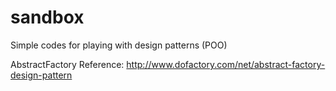 # sandbox
Simple codes for playing with design patterns (POO)

AbstractFactory
Reference: http://www.dofactory.com/net/abstract-factory-design-pattern
